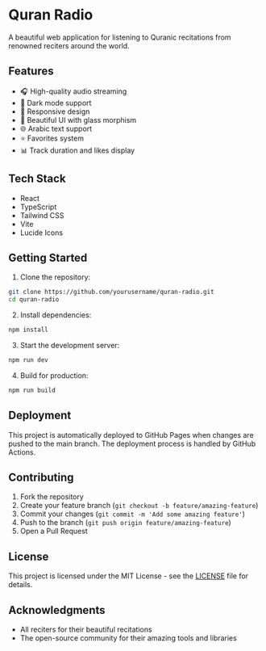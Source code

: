 # Quran Radio

A beautiful web application for listening to Quranic recitations from renowned reciters around the world.

## Features

- 🎧 High-quality audio streaming
- 🌙 Dark mode support
- 📱 Responsive design
- 🎯 Beautiful UI with glass morphism
- 🌐 Arabic text support
- ⭐ Favorites system
- 📊 Track duration and likes display

## Tech Stack

- React
- TypeScript
- Tailwind CSS
- Vite
- Lucide Icons

## Getting Started

1. Clone the repository:
```bash
git clone https://github.com/yourusername/quran-radio.git
cd quran-radio
```

2. Install dependencies:
```bash
npm install
```

3. Start the development server:
```bash
npm run dev
```

4. Build for production:
```bash
npm run build
```

## Deployment

This project is automatically deployed to GitHub Pages when changes are pushed to the main branch. The deployment process is handled by GitHub Actions.

## Contributing

1. Fork the repository
2. Create your feature branch (`git checkout -b feature/amazing-feature`)
3. Commit your changes (`git commit -m 'Add some amazing feature'`)
4. Push to the branch (`git push origin feature/amazing-feature`)
5. Open a Pull Request

## License

This project is licensed under the MIT License - see the [LICENSE](LICENSE) file for details.

## Acknowledgments

- All reciters for their beautiful recitations
- The open-source community for their amazing tools and libraries
